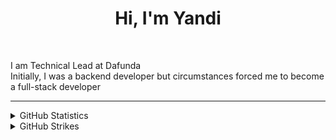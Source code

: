 <h1 align="center">Hi, I'm Yandi</h1>

<br />

I am Technical Lead at Dafunda
<br />
Initially, I was a backend developer but circumstances forced me to become a full-stack developer

<hr />

<details>
  <summary>GitHub Statistics</summary>
  
  <hr />
  <p align="left">
    &nbsp;<img src="https://github-readme-stats.vercel.app/api?username=karyanayandi&show_icons=true" alt="karyanayandi" />
  </p>

  <p align="left">
    <img height="154" src="https://github-readme-stats.vercel.app/api/top-langs/?username=karyanayandi&layout=compact&hide=php&langs_count=6" />
  </p>
</details>

<details>
  <summary>GitHub Strikes</summary>
  
  <hr />
  <p align="left">
    <img src="https://github-readme-streak-stats.herokuapp.com/?user=karyanayandi&" alt="karyanayandi" />
  </p>
</details>

